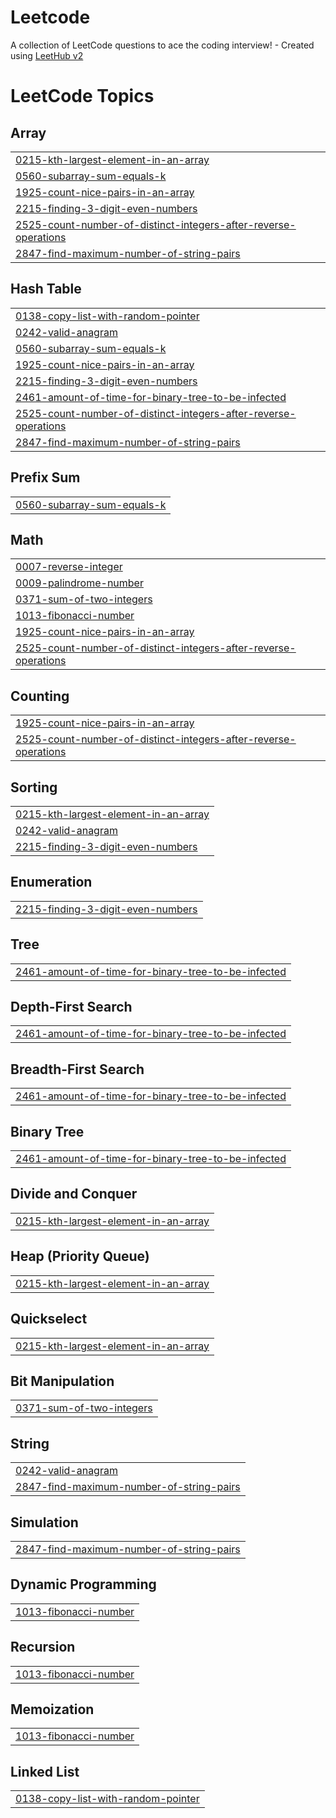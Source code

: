 # Leetcode
A collection of LeetCode questions to ace the coding interview! - Created using [LeetHub v2](https://github.com/arunbhardwaj/LeetHub-2.0)

<!---LeetCode Topics Start-->
# LeetCode Topics
## Array
|  |
| ------- |
| [0215-kth-largest-element-in-an-array](https://github.com/DevGokha/Leetcode/tree/master/0215-kth-largest-element-in-an-array) |
| [0560-subarray-sum-equals-k](https://github.com/DevGokha/Leetcode/tree/master/0560-subarray-sum-equals-k) |
| [1925-count-nice-pairs-in-an-array](https://github.com/DevGokha/Leetcode/tree/master/1925-count-nice-pairs-in-an-array) |
| [2215-finding-3-digit-even-numbers](https://github.com/DevGokha/Leetcode/tree/master/2215-finding-3-digit-even-numbers) |
| [2525-count-number-of-distinct-integers-after-reverse-operations](https://github.com/DevGokha/Leetcode/tree/master/2525-count-number-of-distinct-integers-after-reverse-operations) |
| [2847-find-maximum-number-of-string-pairs](https://github.com/DevGokha/Leetcode/tree/master/2847-find-maximum-number-of-string-pairs) |
## Hash Table
|  |
| ------- |
| [0138-copy-list-with-random-pointer](https://github.com/DevGokha/Leetcode/tree/master/0138-copy-list-with-random-pointer) |
| [0242-valid-anagram](https://github.com/DevGokha/Leetcode/tree/master/0242-valid-anagram) |
| [0560-subarray-sum-equals-k](https://github.com/DevGokha/Leetcode/tree/master/0560-subarray-sum-equals-k) |
| [1925-count-nice-pairs-in-an-array](https://github.com/DevGokha/Leetcode/tree/master/1925-count-nice-pairs-in-an-array) |
| [2215-finding-3-digit-even-numbers](https://github.com/DevGokha/Leetcode/tree/master/2215-finding-3-digit-even-numbers) |
| [2461-amount-of-time-for-binary-tree-to-be-infected](https://github.com/DevGokha/Leetcode/tree/master/2461-amount-of-time-for-binary-tree-to-be-infected) |
| [2525-count-number-of-distinct-integers-after-reverse-operations](https://github.com/DevGokha/Leetcode/tree/master/2525-count-number-of-distinct-integers-after-reverse-operations) |
| [2847-find-maximum-number-of-string-pairs](https://github.com/DevGokha/Leetcode/tree/master/2847-find-maximum-number-of-string-pairs) |
## Prefix Sum
|  |
| ------- |
| [0560-subarray-sum-equals-k](https://github.com/DevGokha/Leetcode/tree/master/0560-subarray-sum-equals-k) |
## Math
|  |
| ------- |
| [0007-reverse-integer](https://github.com/DevGokha/Leetcode/tree/master/0007-reverse-integer) |
| [0009-palindrome-number](https://github.com/DevGokha/Leetcode/tree/master/0009-palindrome-number) |
| [0371-sum-of-two-integers](https://github.com/DevGokha/Leetcode/tree/master/0371-sum-of-two-integers) |
| [1013-fibonacci-number](https://github.com/DevGokha/Leetcode/tree/master/1013-fibonacci-number) |
| [1925-count-nice-pairs-in-an-array](https://github.com/DevGokha/Leetcode/tree/master/1925-count-nice-pairs-in-an-array) |
| [2525-count-number-of-distinct-integers-after-reverse-operations](https://github.com/DevGokha/Leetcode/tree/master/2525-count-number-of-distinct-integers-after-reverse-operations) |
## Counting
|  |
| ------- |
| [1925-count-nice-pairs-in-an-array](https://github.com/DevGokha/Leetcode/tree/master/1925-count-nice-pairs-in-an-array) |
| [2525-count-number-of-distinct-integers-after-reverse-operations](https://github.com/DevGokha/Leetcode/tree/master/2525-count-number-of-distinct-integers-after-reverse-operations) |
## Sorting
|  |
| ------- |
| [0215-kth-largest-element-in-an-array](https://github.com/DevGokha/Leetcode/tree/master/0215-kth-largest-element-in-an-array) |
| [0242-valid-anagram](https://github.com/DevGokha/Leetcode/tree/master/0242-valid-anagram) |
| [2215-finding-3-digit-even-numbers](https://github.com/DevGokha/Leetcode/tree/master/2215-finding-3-digit-even-numbers) |
## Enumeration
|  |
| ------- |
| [2215-finding-3-digit-even-numbers](https://github.com/DevGokha/Leetcode/tree/master/2215-finding-3-digit-even-numbers) |
## Tree
|  |
| ------- |
| [2461-amount-of-time-for-binary-tree-to-be-infected](https://github.com/DevGokha/Leetcode/tree/master/2461-amount-of-time-for-binary-tree-to-be-infected) |
## Depth-First Search
|  |
| ------- |
| [2461-amount-of-time-for-binary-tree-to-be-infected](https://github.com/DevGokha/Leetcode/tree/master/2461-amount-of-time-for-binary-tree-to-be-infected) |
## Breadth-First Search
|  |
| ------- |
| [2461-amount-of-time-for-binary-tree-to-be-infected](https://github.com/DevGokha/Leetcode/tree/master/2461-amount-of-time-for-binary-tree-to-be-infected) |
## Binary Tree
|  |
| ------- |
| [2461-amount-of-time-for-binary-tree-to-be-infected](https://github.com/DevGokha/Leetcode/tree/master/2461-amount-of-time-for-binary-tree-to-be-infected) |
## Divide and Conquer
|  |
| ------- |
| [0215-kth-largest-element-in-an-array](https://github.com/DevGokha/Leetcode/tree/master/0215-kth-largest-element-in-an-array) |
## Heap (Priority Queue)
|  |
| ------- |
| [0215-kth-largest-element-in-an-array](https://github.com/DevGokha/Leetcode/tree/master/0215-kth-largest-element-in-an-array) |
## Quickselect
|  |
| ------- |
| [0215-kth-largest-element-in-an-array](https://github.com/DevGokha/Leetcode/tree/master/0215-kth-largest-element-in-an-array) |
## Bit Manipulation
|  |
| ------- |
| [0371-sum-of-two-integers](https://github.com/DevGokha/Leetcode/tree/master/0371-sum-of-two-integers) |
## String
|  |
| ------- |
| [0242-valid-anagram](https://github.com/DevGokha/Leetcode/tree/master/0242-valid-anagram) |
| [2847-find-maximum-number-of-string-pairs](https://github.com/DevGokha/Leetcode/tree/master/2847-find-maximum-number-of-string-pairs) |
## Simulation
|  |
| ------- |
| [2847-find-maximum-number-of-string-pairs](https://github.com/DevGokha/Leetcode/tree/master/2847-find-maximum-number-of-string-pairs) |
## Dynamic Programming
|  |
| ------- |
| [1013-fibonacci-number](https://github.com/DevGokha/Leetcode/tree/master/1013-fibonacci-number) |
## Recursion
|  |
| ------- |
| [1013-fibonacci-number](https://github.com/DevGokha/Leetcode/tree/master/1013-fibonacci-number) |
## Memoization
|  |
| ------- |
| [1013-fibonacci-number](https://github.com/DevGokha/Leetcode/tree/master/1013-fibonacci-number) |
## Linked List
|  |
| ------- |
| [0138-copy-list-with-random-pointer](https://github.com/DevGokha/Leetcode/tree/master/0138-copy-list-with-random-pointer) |
<!---LeetCode Topics End-->